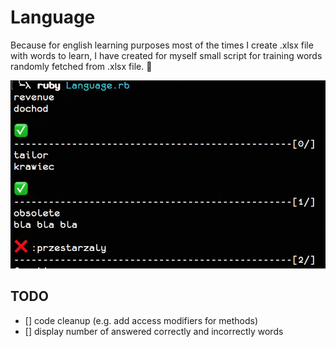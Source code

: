 # Language
Because for english learning purposes most of the times I create .xlsx file with words to learn, I have created for myself small script for training words randomly fetched from .xlsx file. 📖

![](example.png)



## TODO
- [] code cleanup (e.g. add access modifiers for methods)
- [] display number of answered correctly and incorrectly words
